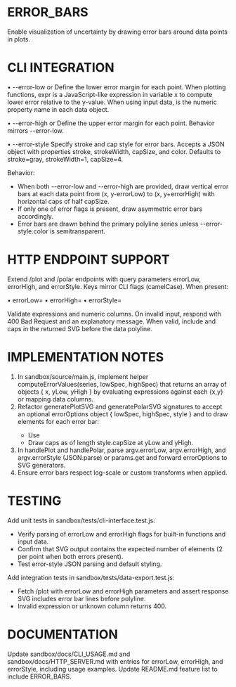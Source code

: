 # ERROR_BARS

Enable visualization of uncertainty by drawing error bars around data points in plots.

# CLI INTEGRATION

• --error-low <expr> or <column>
  Define the lower error margin for each point. When plotting functions, expr is a JavaScript-like expression in variable x to compute lower error relative to the y-value. When using input data, <column> is the numeric property name in each data object.

• --error-high <expr> or <column>
  Define the upper error margin for each point. Behavior mirrors --error-low.

• --error-style <styleSpec>
  Specify stroke and cap style for error bars. Accepts a JSON object with properties stroke, strokeWidth, capSize, and color. Defaults to stroke=gray, strokeWidth=1, capSize=4.

Behavior:
  - When both --error-low and --error-high are provided, draw vertical error bars at each data point from (x, y-errorLow) to (x, y+errorHigh) with horizontal caps of half capSize.
  - If only one of error flags is present, draw asymmetric error bars accordingly.
  - Error bars are drawn behind the primary polyline series unless --error-style.color is semitransparent.

# HTTP ENDPOINT SUPPORT

Extend /plot and /polar endpoints with query parameters errorLow, errorHigh, and errorStyle. Keys mirror CLI flags (camelCase). When present:

• errorLow=<exprOrColumn>
• errorHigh=<exprOrColumn>
• errorStyle=<jsonEncodedStyle>

Validate expressions and numeric columns. On invalid input, respond with 400 Bad Request and an explanatory message. When valid, include <line> and <line> caps in the returned SVG before the data polyline.

# IMPLEMENTATION NOTES

1. In sandbox/source/main.js, implement helper computeErrorValues(series, lowSpec, highSpec) that returns an array of objects { x, yLow, yHigh } by evaluating expressions against each {x,y} or mapping data columns.
2. Refactor generatePlotSVG and generatePolarSVG signatures to accept an optional errorOptions object { lowSpec, highSpec, style } and to draw <line> elements for each error bar:
   - Use <line x1=x x2=x y1=yLow y2=yHigh stroke= style.stroke stroke-width= style.strokeWidth />
   - Draw caps as <line> of length style.capSize at yLow and yHigh.
3. In handlePlot and handlePolar, parse argv.errorLow, argv.errorHigh, and argv.errorStyle (JSON.parse) or params.get and forward errorOptions to SVG generators.
4. Ensure error bars respect log-scale or custom transforms when applied.

# TESTING

Add unit tests in sandbox/tests/cli-interface.test.js:
  - Verify parsing of errorLow and errorHigh flags for built-in functions and input data.
  - Confirm that SVG output contains the expected number of <line> elements (2 per point when both errors present).
  - Test error-style JSON parsing and default styling.

Add integration tests in sandbox/tests/data-export.test.js:
  - Fetch /plot with errorLow and errorHigh parameters and assert response SVG includes error bar lines before polyline.
  - Invalid expression or unknown column returns 400.

# DOCUMENTATION

Update sandbox/docs/CLI_USAGE.md and sandbox/docs/HTTP_SERVER.md with entries for errorLow, errorHigh, and errorStyle, including usage examples. Update README.md feature list to include ERROR_BARS.